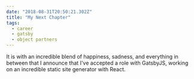 ```yaml
---
date: "2018-08-31T20:50:21.302Z"
title: "My Next Chapter"
tags:
  - career
  - gatsby
  - object partners
---
```


It is with an incredible blend of happiness, sadness, and everything in between that I announce that I've accepted a role with GatsbyJS, working on an incredible static site generator with React.

